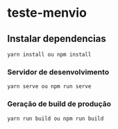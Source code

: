 # teste-menvio

## Instalar dependencias
```
yarn install ou npm install
```

### Servidor de desenvolvimento
```
yarn serve ou npm run serve
```

### Geração de build de produção
```
yarn run build ou npm run build
```
